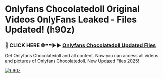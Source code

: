 # Onlyfans Chocolatedoll Original Videos 0nlyFans Leaked - Files Updated! (h90z)

<h3>🔴 CLICK HERE 🌐==►► <a href="https://tinyurl.com/2jnfzry5" rel="nofollow">Onlyfans Chocolatedoll Updated Files</a></h3>

Get Onlyfans Chocolatedoll and all content. Now you can access all videos and pictures of Onlyfans Chocolatedoll. New Updated Files 2025!

[![h90z](https://i.imgur.com/GyGTBgg.gif)](https://tinyurl.com/2jnfzry5)
